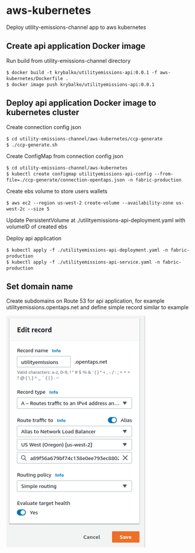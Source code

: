 # aws-kubernetes

Deploy utility-emissions-channel app to aws kubernetes

## Create api application Docker image

Run build from utility-emissions-channel directory

    $ docker build -t krybalko/utilityemissions-api:0.0.1 -f aws-kubernetes/Dockerfile .
    $ docker image push krybalko/utilityemissions-api:0.0.1

## Deploy api application Docker image to kubernetes cluster

Create connection config json

    $ cd utility-emissions-channel/aws-kubernetes/ccp-generate
    $ ./ccp-generate.sh

Create ConfigMap from connection config json

    $ cd utility-emissions-channel/aws-kubernetes
    $ kubectl create configmap utilityemissions-api-config --from-file=./ccp-generate/connection-opentaps.json -n fabric-production

Create ebs volume to store users wallets

    $ aws ec2 --region us-west-2 create-volume --availability-zone us-west-2c --size 5

Update PersistentVolume at ./utilityemissions-api-deployment.yaml with volumeID of created ebs

Deploy api application

    $ kubectl apply -f ./utilityemissions-api-deployment.yaml -n fabric-production
    $ kubectl apply -f ./utilityemissions-api-service.yaml -n fabric-production

## Set domain name

Create subdomains on Route 53 for api application, for example utilityemissions.opentaps.net and define simple record similar to example

![plot](./imgs/subdomain.png)

